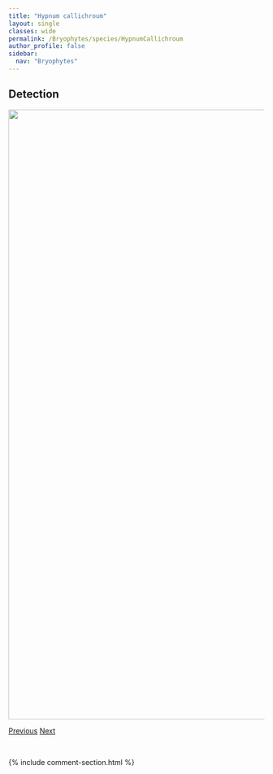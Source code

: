 ```yaml
---
title: "Hypnum callichroum"
layout: single
classes: wide
permalink: /Bryophytes/species/HypnumCallichroum
author_profile: false
sidebar:
  nav: "Bryophytes"
---
```


<h2>Detection</h2>

<a href="https://drive.google.com/uc?export=view&id=1ER8JHDsVhvc3WwsQ_Ik6vfa9gEJvpMx7">
<img src="https://drive.google.com/uc?export=view&id=1ER8JHDsVhvc3WwsQ_Ik6vfa9gEJvpMx7" height = "1200" width = "800">
</a>


<a href="/DevelopmentWebsite/Bryophytes/species/HypnumBambergeri" class="pagination--pager" title="Hypnum bambergeri">Previous</a> <a href="/DevelopmentWebsite/Bryophytes/species/HypnumCupressiforme" class="pagination--pager" title="Hypnum cupressiforme">Next</a>

<p>&nbsp;</p>

{% include comment-section.html %}
